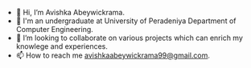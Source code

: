 - 👋 Hi, I’m Avishka Abeywickrama.
- 🌱 I'm an undergraduate at University of Peradeniya Department of Computer Engineering.
- 💞️ I’m looking to collaborate on various projects which can enrich my knowlege and experiences.
- 📫 How to reach me avishkaabeywickrama99@gmail.com.

<!---
avishka4444/avishka4444 is a ✨ special ✨ repository because its `README.md` (this file) appears on your GitHub profile.
You can click the Preview link to take a look at your changes.
--->
